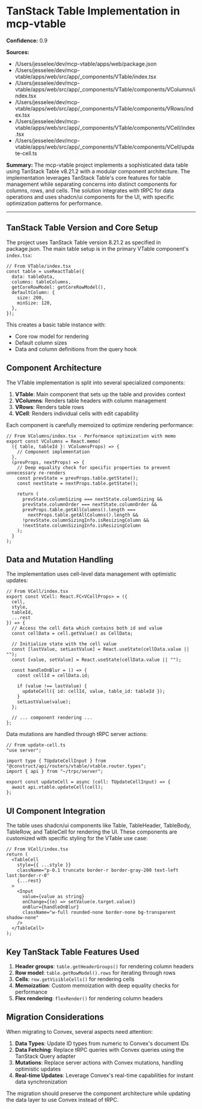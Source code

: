 # TanStack Table Implementation in mcp-vtable

**Confidence:** 0.9

**Sources:**

- /Users/jesselee/dev/mcp-vtable/apps/web/package.json
- /Users/jesselee/dev/mcp-vtable/apps/web/src/app/\_components/VTable/index.tsx
- /Users/jesselee/dev/mcp-vtable/apps/web/src/app/\_components/VTable/components/VColumns/index.tsx
- /Users/jesselee/dev/mcp-vtable/apps/web/src/app/\_components/VTable/components/VRows/index.tsx
- /Users/jesselee/dev/mcp-vtable/apps/web/src/app/\_components/VTable/components/VCell/index.tsx
- /Users/jesselee/dev/mcp-vtable/apps/web/src/app/\_components/VTable/components/VCell/update-cell.ts

**Summary:**
The mcp-vtable project implements a sophisticated data table using TanStack Table v8.21.2 with a modular component architecture. The implementation leverages TanStack Table's core features for table management while separating concerns into distinct components for columns, rows, and cells. The solution integrates with tRPC for data operations and uses shadcn/ui components for the UI, with specific optimization patterns for performance.

---

## TanStack Table Version and Core Setup

The project uses TanStack Table version 8.21.2 as specified in package.json. The main table setup is in the primary VTable component's `index.tsx`:

```tsx
// From VTable/index.tsx
const table = useReactTable({
  data: tableData,
  columns: tableColumns,
  getCoreRowModel: getCoreRowModel(),
  defaultColumn: {
    size: 200,
    minSize: 120,
  },
});
```

This creates a basic table instance with:

- Core row model for rendering
- Default column sizes
- Data and column definitions from the query hook

## Component Architecture

The VTable implementation is split into several specialized components:

1. **VTable**: Main component that sets up the table and provides context
2. **VColumns**: Renders table headers with column management
3. **VRows**: Renders table rows
4. **VCell**: Renders individual cells with edit capability

Each component is carefully memoized to optimize rendering performance:

```tsx
// From VColumns/index.tsx - Performance optimization with memo
export const VColumns = React.memo(
  ({ table, tableId }: VColumnsProps) => {
    // Component implementation
  },
  (prevProps, nextProps) => {
    // Deep equality check for specific properties to prevent unnecessary re-renders
    const prevState = prevProps.table.getState();
    const nextState = nextProps.table.getState();

    return (
      prevState.columnSizing === nextState.columnSizing &&
      prevState.columnOrder === nextState.columnOrder &&
      prevProps.table.getAllColumns().length ===
        nextProps.table.getAllColumns().length &&
      !prevState.columnSizingInfo.isResizingColumn &&
      !nextState.columnSizingInfo.isResizingColumn
    );
  }
);
```

## Data and Mutation Handling

The implementation uses cell-level data management with optimistic updates:

```tsx
// From VCell/index.tsx
export const VCell: React.FC<VCellProps> = ({
  cell,
  style,
  tableId,
  ...rest
}) => {
  // Access the cell data which contains both id and value
  const cellData = cell.getValue() as CellData;

  // Initialize state with the cell value
  const [lastValue, setLastValue] = React.useState(cellData.value || "");
  const [value, setValue] = React.useState(cellData.value || "");

  const handleOnBlur = () => {
    const cellId = cellData.id;

    if (value !== lastValue) {
      updateCell({ id: cellId, value, table_id: tableId });
    }
    setLastValue(value);
  };

  // ... component rendering ...
};
```

Data mutations are handled through tRPC server actions:

```tsx
// From update-cell.ts
"use server";

import type { TUpdateCellInput } from "@construct/api/routers/vtable/vtable.router.types";
import { api } from "~/trpc/server";

export const updateCell = async (cell: TUpdateCellInput) => {
  await api.vtable.updateCell(cell);
};
```

## UI Component Integration

The table uses shadcn/ui components like Table, TableHeader, TableBody, TableRow, and TableCell for rendering the UI. These components are customized with specific styling for the VTable use case:

```tsx
// From VCell/index.tsx
return (
  <TableCell
    style={{ ...style }}
    className="p-0.1 truncate border-r border-gray-200 text-left last:border-r-0"
    {...rest}
  >
    <Input
      value={value as string}
      onChange={(e) => setValue(e.target.value)}
      onBlur={handleOnBlur}
      className="w-full rounded-none border-none bg-transparent shadow-none"
    />
  </TableCell>
);
```

## Key TanStack Table Features Used

1. **Header groups**: `table.getHeaderGroups()` for rendering column headers
2. **Row model**: `table.getRowModel().rows` for iterating through rows
3. **Cells**: `row.getVisibleCells()` for rendering cells
4. **Memoization**: Custom memoization with deep equality checks for performance
5. **Flex rendering**: `flexRender()` for rendering column headers

## Migration Considerations

When migrating to Convex, several aspects need attention:

1. **Data Types**: Update ID types from numeric to Convex's document IDs
2. **Data Fetching**: Replace tRPC queries with Convex queries using the TanStack Query adapter
3. **Mutations**: Replace server actions with Convex mutations, handling optimistic updates
4. **Real-time Updates**: Leverage Convex's real-time capabilities for instant data synchronization

The migration should preserve the component architecture while updating the data layer to use Convex instead of tRPC.
